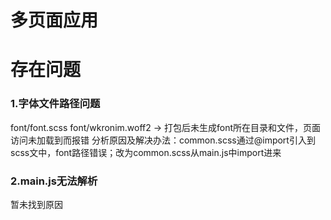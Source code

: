 # 多页面应用 

# 存在问题
### 1.字体文件路径问题
font/font.scss font/wkronim.woff2 -> 打包后未生成font所在目录和文件，页面访问未加载到而报错
分析原因及解决办法：common.scss通过@import引入到scss文中，font路径错误；改为common.scss从main.js中import进来

### 2.main.js无法解析
暂未找到原因


